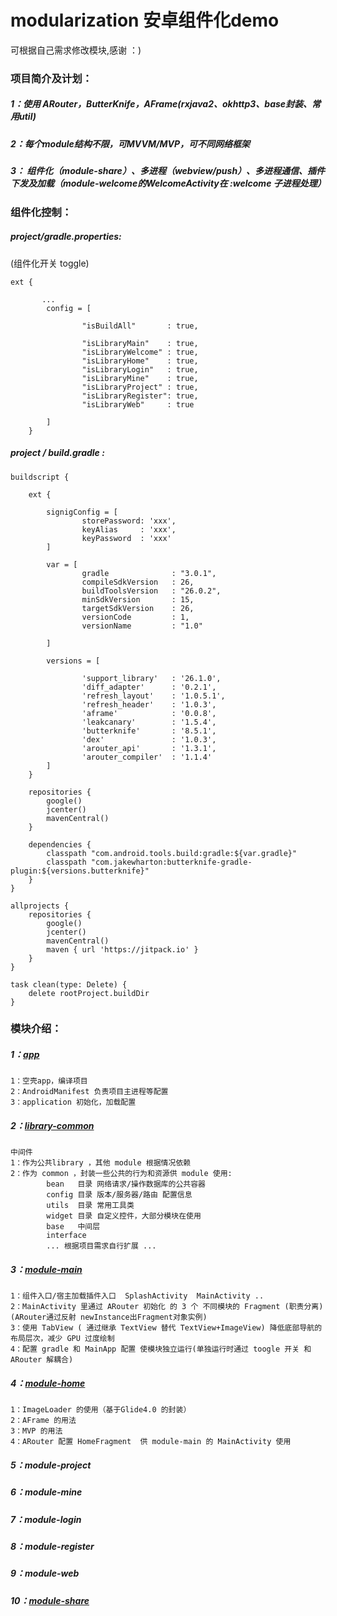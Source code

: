 # modularization 安卓组件化demo
可根据自己需求修改模块,感谢 ：) 

### 项目简介及计划：
##### 1：使用 ARouter，ButterKnife，AFrame(rxjava2、okhttp3、base封装、常用util)
##### 2：每个module结构不限，可MVVM/MVP，可不同网络框架
##### 3： 组件化（module-share）、多进程（webview/push）、多进程通信、插件下发及加载（module-welcome的WelcomeActivity在 :welcome 子进程处理）

### 组件化控制：

##### project/gradle.properties:
(组件化开关 toggle)

```
ext {

       ...
        config = [

                "isBuildAll"       : true,

                "isLibraryMain"    : true,
                "isLibraryWelcome" : true,
                "isLibraryHome"    : true,
                "isLibraryLogin"   : true,
                "isLibraryMine"    : true,
                "isLibraryProject" : true,
                "isLibraryRegister": true,
                "isLibraryWeb"     : true

        ]
    }
```

##### project / build.gradle :
```
buildscript {

    ext {

        signigConfig = [
                storePassword: 'xxx',
                keyAlias     : 'xxx',
                keyPassword  : 'xxx'
        ]

        var = [
                gradle              : "3.0.1",
                compileSdkVersion   : 26,
                buildToolsVersion   : "26.0.2",
                minSdkVersion       : 15,
                targetSdkVersion    : 26,
                versionCode         : 1,
                versionName         : "1.0"

        ]

        versions = [

                'support_library'   : '26.1.0',
                'diff_adapter'      : '0.2.1',
                'refresh_layout'    : '1.0.5.1',
                'refresh_header'    : '1.0.3',
                'aframe'            : '0.0.8',
                'leakcanary'        : '1.5.4',
                'butterknife'       : '8.5.1',
                'dex'               : '1.0.3',
                'arouter_api'       : '1.3.1',
                'arouter_compiler'  : '1.1.4'
        ]
    }

    repositories {
        google()
        jcenter()
        mavenCentral()
    }

    dependencies {
        classpath "com.android.tools.build:gradle:${var.gradle}"
        classpath "com.jakewharton:butterknife-gradle-plugin:${versions.butterknife}"
    }
}

allprojects {
    repositories {
        google()
        jcenter()
        mavenCentral()
        maven { url 'https://jitpack.io' }
    }
}

task clean(type: Delete) {
    delete rootProject.buildDir
}
```



### 模块介绍：

##### 1：[app](https://github.com/woaigmz/modularization/blob/master/app/README.md)

```
1：空壳app，编译项目
2：AndroidManifest 负责项目主进程等配置
3：application 初始化，加载配置
```

##### 2：[library-common](https://github.com/woaigmz/modularization/blob/master/library-common/README.md)

```
中间件
1：作为公共library ，其他 module 根据情况依赖
2：作为 common ，封装一些公共的行为和资源供 module 使用:
        bean   目录 网络请求/操作数据库的公共容器
        config 目录 版本/服务器/路由 配置信息
        utils  目录 常用工具类
        widget 目录 自定义控件，大部分模块在使用
        base   中间层
        interface
        ... 根据项目需求自行扩展 ...

```

##### 3：[module-main](https://github.com/woaigmz/modularization/blob/master/module-main/README.md)

```
1：组件入口/宿主加载插件入口  SplashActivity  MainActivity ..
2：MainActivity 里通过 ARouter 初始化 的 3 个 不同模块的 Fragment (职责分离)(ARouter通过反射 newInstance出Fragment对象实例)
3：使用 TabView ( 通过继承 TextView 替代 TextView+ImageView) 降低底部导航的布局层次，减少 GPU 过度绘制
4：配置 gradle 和 MainApp 配置 使模块独立运行(单独运行时通过 toogle 开关 和 ARouter 解耦合)
```

##### 4：[module-home](https://github.com/woaigmz/modularization/blob/master/module-home/README.md)

```
1：ImageLoader 的使用（基于Glide4.0 的封装）
2：AFrame 的用法
3：MVP 的用法
4：ARouter 配置 HomeFragment  供 module-main 的 MainActivity 使用
```

##### 5：module-project

##### 6：module-mine

##### 7：module-login

##### 8：module-register

##### 9：module-web

##### 10：[module-share](https://github.com/woaigmz/modularization/blob/master/sdk-share/README.md)
